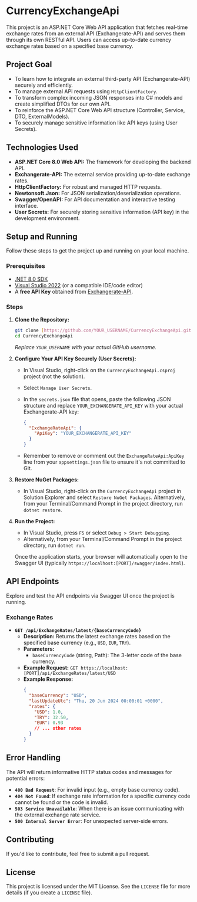 # CurrencyExchangeApi

This project is an ASP.NET Core Web API application that fetches real-time exchange rates from an external API (Exchangerate-API) and serves them through its own RESTful API. Users can access up-to-date currency exchange rates based on a specified base currency.

## Project Goal

* To learn how to integrate an external third-party API (Exchangerate-API) securely and efficiently.
* To manage external API requests using `HttpClientFactory`.
* To transform complex incoming JSON responses into C# models and create simplified DTOs for our own API.
* To reinforce the ASP.NET Core Web API structure (Controller, Service, DTO, ExternalModels).
* To securely manage sensitive information like API keys (using User Secrets).

## Technologies Used

* **ASP.NET Core 8.0 Web API:** The framework for developing the backend API.
* **Exchangerate-API:** The external service providing up-to-date exchange rates.
* **HttpClientFactory:** For robust and managed HTTP requests.
* **Newtonsoft.Json:** For JSON serialization/deserialization operations.
* **Swagger/OpenAPI:** For API documentation and interactive testing interface.
* **User Secrets:** For securely storing sensitive information (API key) in the development environment.

## Setup and Running

Follow these steps to get the project up and running on your local machine.

### Prerequisites

* [.NET 8.0 SDK](https://dotnet.microsoft.com/download/dotnet/8.0)
* [Visual Studio 2022](https://visualstudio.microsoft.com/vs/community/) (or a compatible IDE/code editor)
* A **free API Key** obtained from [Exchangerate-API](https://www.exchangerate-api.com/).

### Steps

1.  **Clone the Repository:**
    ```bash
    git clone [https://github.com/YOUR_USERNAME/CurrencyExchangeApi.git](https://github.com/YOUR_USERNAME/CurrencyExchangeApi.git)
    cd CurrencyExchangeApi
    ```
    *Replace `YOUR_USERNAME` with your actual GitHub username.*

2.  **Configure Your API Key Securely (User Secrets):**
    * In Visual Studio, right-click on the `CurrencyExchangeApi.csproj` project (not the solution).
    * Select `Manage User Secrets`.
    * In the `secrets.json` file that opens, paste the following JSON structure and replace `YOUR_EXCHANGERATE_API_KEY` with your actual Exchangerate-API key:

        ```json
        {
          "ExchangeRateApi": {
            "ApiKey": "YOUR_EXCHANGERATE_API_KEY"
          }
        }
        ```
    * Remember to remove or comment out the `ExchangeRateApi:ApiKey` line from your `appsettings.json` file to ensure it's not committed to Git.

3.  **Restore NuGet Packages:**
    * In Visual Studio, right-click on the `CurrencyExchangeApi` project in Solution Explorer and select `Restore NuGet Packages`. Alternatively, from your Terminal/Command Prompt in the project directory, run `dotnet restore`.

4.  **Run the Project:**
    * In Visual Studio, press `F5` or select `Debug > Start Debugging`.
    * Alternatively, from your Terminal/Command Prompt in the project directory, run `dotnet run`.

    Once the application starts, your browser will automatically open to the Swagger UI (typically `https://localhost:[PORT]/swagger/index.html`).

## API Endpoints

Explore and test the API endpoints via Swagger UI once the project is running.

### Exchange Rates

* **`GET /api/ExchangeRates/latest/{baseCurrencyCode}`**
    * **Description:** Returns the latest exchange rates based on the specified base currency (e.g., `USD`, `EUR`, `TRY`).
    * **Parameters:**
        * `baseCurrencyCode` (string, Path): The 3-letter code of the base currency.
    * **Example Request:** `GET https://localhost:[PORT]/api/ExchangeRates/latest/USD`
    * **Example Response:**
        ```json
        {
          "baseCurrency": "USD",
          "lastUpdateUtc": "Thu, 20 Jun 2024 00:00:01 +0000",
          "rates": {
            "USD": 1.0,
            "TRY": 32.50,
            "EUR": 0.93
            // ... other rates
          }
        }
        ```

## Error Handling

The API will return informative HTTP status codes and messages for potential errors:

* **`400 Bad Request`**: For invalid input (e.g., empty base currency code).
* **`404 Not Found`**: If exchange rate information for a specific currency code cannot be found or the code is invalid.
* **`503 Service Unavailable`**: When there is an issue communicating with the external exchange rate service.
* **`500 Internal Server Error`**: For unexpected server-side errors.

## Contributing

If you'd like to contribute, feel free to submit a pull request.

## License

This project is licensed under the MIT License. See the `LICENSE` file for more details (if you create a `LICENSE` file).
